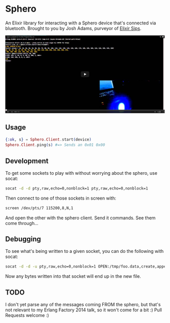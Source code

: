 # Sphero

An Elixir library for interacting with a Sphero device that's connected via bluetooth.  Brought to you by Josh Adams, purveyor of [Elixir Sips](http://elixirsips.com).

[![YouTube video](web/youtube_screenshot.png)](http://www.youtube.com/watch?v=nwHjJgBTsV8)

## Usage

```elixir
{:ok, s} = Sphero.Client.start(device)
Sphero.Client.ping(s) #=> Sends an 0x01 0x00
```

## Development

To get some sockets to play with without worrying about the sphero, use socat:

```sh
socat -d -d pty,raw,echo=0,nonblock=1 pty,raw,echo=0,nonblock=1
```

Then connect to one of those sockets in screen with:

```sh
screen /dev/pts/7 115200,8,N,1
```

And open the other with the sphero client.  Send it commands.  See them come
through...

## Debugging

To see what's being written to a given socket, you can do the following with
socat:

```sh
socat -d -d -u pty,raw,echo=0,nonblock=1 OPEN:/tmp/foo.data,create,append    
```

Now any bytes written into that socket will end up in the new file.

## TODO

I don't yet parse any of the messages coming FROM the sphero, but that's not
relevant to my Erlang Factory 2014 talk, so it won't come for a bit :)  Pull
Requests welcome :)
